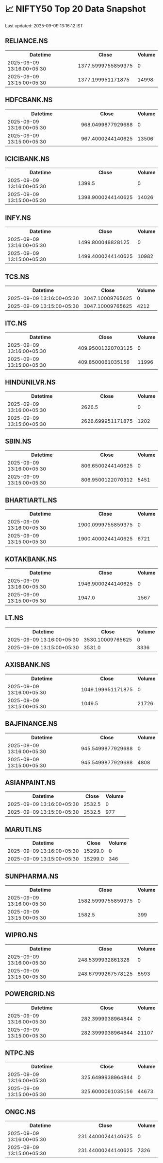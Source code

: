 # 📈 NIFTY50 Top 20 Data Snapshot

Last updated: 2025-09-09 13:16:12 IST

## RELIANCE.NS

<table>
  <tr><th>Datetime</th><th>Close</th><th>Volume</th></tr>
  <tr><td>2025-09-09 13:16:00+05:30</td><td>1377.5999755859375</td><td>0</td></tr>
  <tr><td>2025-09-09 13:15:00+05:30</td><td>1377.199951171875</td><td>14998</td></tr>
</table>

## HDFCBANK.NS

<table>
  <tr><th>Datetime</th><th>Close</th><th>Volume</th></tr>
  <tr><td>2025-09-09 13:16:00+05:30</td><td>968.0499877929688</td><td>0</td></tr>
  <tr><td>2025-09-09 13:15:00+05:30</td><td>967.4000244140625</td><td>13506</td></tr>
</table>

## ICICIBANK.NS

<table>
  <tr><th>Datetime</th><th>Close</th><th>Volume</th></tr>
  <tr><td>2025-09-09 13:16:00+05:30</td><td>1399.5</td><td>0</td></tr>
  <tr><td>2025-09-09 13:15:00+05:30</td><td>1398.9000244140625</td><td>14026</td></tr>
</table>

## INFY.NS

<table>
  <tr><th>Datetime</th><th>Close</th><th>Volume</th></tr>
  <tr><td>2025-09-09 13:16:00+05:30</td><td>1499.800048828125</td><td>0</td></tr>
  <tr><td>2025-09-09 13:15:00+05:30</td><td>1499.4000244140625</td><td>10982</td></tr>
</table>

## TCS.NS

<table>
  <tr><th>Datetime</th><th>Close</th><th>Volume</th></tr>
  <tr><td>2025-09-09 13:16:00+05:30</td><td>3047.10009765625</td><td>0</td></tr>
  <tr><td>2025-09-09 13:15:00+05:30</td><td>3047.10009765625</td><td>4212</td></tr>
</table>

## ITC.NS

<table>
  <tr><th>Datetime</th><th>Close</th><th>Volume</th></tr>
  <tr><td>2025-09-09 13:16:00+05:30</td><td>409.95001220703125</td><td>0</td></tr>
  <tr><td>2025-09-09 13:15:00+05:30</td><td>409.8500061035156</td><td>11996</td></tr>
</table>

## HINDUNILVR.NS

<table>
  <tr><th>Datetime</th><th>Close</th><th>Volume</th></tr>
  <tr><td>2025-09-09 13:16:00+05:30</td><td>2626.5</td><td>0</td></tr>
  <tr><td>2025-09-09 13:15:00+05:30</td><td>2626.699951171875</td><td>1202</td></tr>
</table>

## SBIN.NS

<table>
  <tr><th>Datetime</th><th>Close</th><th>Volume</th></tr>
  <tr><td>2025-09-09 13:16:00+05:30</td><td>806.6500244140625</td><td>0</td></tr>
  <tr><td>2025-09-09 13:15:00+05:30</td><td>806.9500122070312</td><td>5451</td></tr>
</table>

## BHARTIARTL.NS

<table>
  <tr><th>Datetime</th><th>Close</th><th>Volume</th></tr>
  <tr><td>2025-09-09 13:16:00+05:30</td><td>1900.0999755859375</td><td>0</td></tr>
  <tr><td>2025-09-09 13:15:00+05:30</td><td>1900.4000244140625</td><td>6721</td></tr>
</table>

## KOTAKBANK.NS

<table>
  <tr><th>Datetime</th><th>Close</th><th>Volume</th></tr>
  <tr><td>2025-09-09 13:16:00+05:30</td><td>1946.9000244140625</td><td>0</td></tr>
  <tr><td>2025-09-09 13:15:00+05:30</td><td>1947.0</td><td>1567</td></tr>
</table>

## LT.NS

<table>
  <tr><th>Datetime</th><th>Close</th><th>Volume</th></tr>
  <tr><td>2025-09-09 13:16:00+05:30</td><td>3530.10009765625</td><td>0</td></tr>
  <tr><td>2025-09-09 13:15:00+05:30</td><td>3531.0</td><td>3336</td></tr>
</table>

## AXISBANK.NS

<table>
  <tr><th>Datetime</th><th>Close</th><th>Volume</th></tr>
  <tr><td>2025-09-09 13:16:00+05:30</td><td>1049.199951171875</td><td>0</td></tr>
  <tr><td>2025-09-09 13:15:00+05:30</td><td>1049.5</td><td>21726</td></tr>
</table>

## BAJFINANCE.NS

<table>
  <tr><th>Datetime</th><th>Close</th><th>Volume</th></tr>
  <tr><td>2025-09-09 13:16:00+05:30</td><td>945.5499877929688</td><td>0</td></tr>
  <tr><td>2025-09-09 13:15:00+05:30</td><td>945.5499877929688</td><td>4808</td></tr>
</table>

## ASIANPAINT.NS

<table>
  <tr><th>Datetime</th><th>Close</th><th>Volume</th></tr>
  <tr><td>2025-09-09 13:16:00+05:30</td><td>2532.5</td><td>0</td></tr>
  <tr><td>2025-09-09 13:15:00+05:30</td><td>2532.5</td><td>977</td></tr>
</table>

## MARUTI.NS

<table>
  <tr><th>Datetime</th><th>Close</th><th>Volume</th></tr>
  <tr><td>2025-09-09 13:16:00+05:30</td><td>15299.0</td><td>0</td></tr>
  <tr><td>2025-09-09 13:15:00+05:30</td><td>15299.0</td><td>346</td></tr>
</table>

## SUNPHARMA.NS

<table>
  <tr><th>Datetime</th><th>Close</th><th>Volume</th></tr>
  <tr><td>2025-09-09 13:16:00+05:30</td><td>1582.5999755859375</td><td>0</td></tr>
  <tr><td>2025-09-09 13:15:00+05:30</td><td>1582.5</td><td>399</td></tr>
</table>

## WIPRO.NS

<table>
  <tr><th>Datetime</th><th>Close</th><th>Volume</th></tr>
  <tr><td>2025-09-09 13:16:00+05:30</td><td>248.5399932861328</td><td>0</td></tr>
  <tr><td>2025-09-09 13:15:00+05:30</td><td>248.67999267578125</td><td>8593</td></tr>
</table>

## POWERGRID.NS

<table>
  <tr><th>Datetime</th><th>Close</th><th>Volume</th></tr>
  <tr><td>2025-09-09 13:16:00+05:30</td><td>282.3999938964844</td><td>0</td></tr>
  <tr><td>2025-09-09 13:15:00+05:30</td><td>282.3999938964844</td><td>21107</td></tr>
</table>

## NTPC.NS

<table>
  <tr><th>Datetime</th><th>Close</th><th>Volume</th></tr>
  <tr><td>2025-09-09 13:16:00+05:30</td><td>325.6499938964844</td><td>0</td></tr>
  <tr><td>2025-09-09 13:15:00+05:30</td><td>325.6000061035156</td><td>44673</td></tr>
</table>

## ONGC.NS

<table>
  <tr><th>Datetime</th><th>Close</th><th>Volume</th></tr>
  <tr><td>2025-09-09 13:16:00+05:30</td><td>231.44000244140625</td><td>0</td></tr>
  <tr><td>2025-09-09 13:15:00+05:30</td><td>231.44000244140625</td><td>7326</td></tr>
</table>

